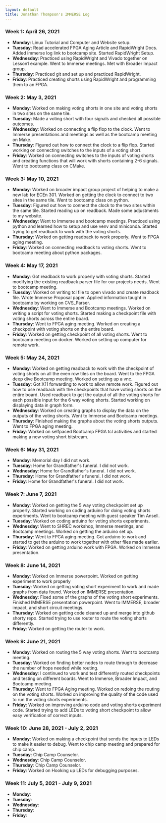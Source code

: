 ```yaml
---
layout: default
title: Jonathan Thompson's IMMERSE Log
---
```


### Week 1: April 26, 2021

* **Monday**: Linux Tutorial and Computer and Website setup.
* **Tuesday**: Read accelerated FPGA Aging Article and RapidWright Docs. Added immerse log link to bootcamp site. Started RapidWright Setup.
* **Wednesday**: Practiced using RapidWright and Vivado together on Lesson1 example. Went to Immerse meetings. Met with Broader Impact group.
* **Thursday**: Practiced git and set up and practiced RapidWright.
* **Friday**: Practiced creating shorts using RapidWright and programming them to an FPGA. 

### Week 2: May 3, 2021

* **Monday**: Worked on making voting shorts in one site and voting shorts in two sites on the same tile.
* **Tuesday**: Made a voting short with four signals and checked all possible outcomes.
* **Wednesday**: Worked on connecting a flip flop to the clock. Went to Immerse presentations and meetings as well as the bootcamp meeting on Make.
* **Thursday**: Figured out how to connect the clock to a flip flop. Started working on connecting switches to the inputs of a voting short.
* **Friday**: Worked on connecting switches to the inputs of voting shorts and creating functions that will work with shorts containing 2-6 signals. Went to bootcamp class on CMake.

### Week 3: May 10, 2021

* **Monday**: Worked on broader impact group project of helping to make a new lab for ECEn 301. Worked on getting the clock to connect to two sites in the same tile. Went to bootcamp class on python.
* **Tuesday**: Figured out how to connect the clock to the two sites within the same tile. Started reading up on readback. Made some adjustments to my website.
* **Wednesday**: Went to Immerse and bootcamp meetings. Practiced using python and learned how to setup and use venv and miniconda. Started trying to get readback to work with the voting shorts.
* **Thursday**: Worked on getting readback to work properly. Went to FPGA aging meeting.
* **Friday**: Worked on connecting readback to voting shorts. Went to bootcamp meeting about python packages.

### Week 4: May 17, 2021

* **Monday**: Got readback to work properly with voting shorts. Started modifying the existing readback parser file for our projects needs. Went to bootcamp meeting.
* **Tuesday**: Worked on writing tcl file to open vivado and create readback file. Wrote Immerse Proposal paper. Applied information taught in bootcamp by working on CVS_Parser. 
* **Wednesday**: Went to Immerse and Bootcamp meetings. Worked on writing a script for voting shorts. Started making a checkpoint file with voting shorts across the entire board.
* **Thursday**: Went to FPGA aging meeting. Worked on creating a checkpoint with voting shorts on the entire board.
* **Friday**: Worked on getting checkpoint of all voting shorts. Went to bootcamp meeting on docker. Worked on setting up computer for remote work.

### Week 5: May 24, 2021

* **Monday**: Worked on getting readback to work with the checkpoint of voting shorts on all the even row tiles on the board. Went to the FPGA deep dive Bootcamp meeting. Worked on setting up a vnc.
* **Tuesday**: Got X11 forwarding to work to allow remote work. Figured out how to use readback with the checkpoints that have voting shorts on the entire board. Used readback to get the output of all the voting shorts for each possible input for the 6 way voting shorts. Started working on displaying data in graph form.
* **Wednesday**: Worked on creating graphs to display the data on the outputs of the voting shorts. Went to Immerse and Bootcamp meetings. 
* **Thursday**: Finished making the graphs about the voting shorts outputs. Went to FPGA aging meeting. 
* **Friday**: Worked on selfpaced Bootcamp FPGA tcl activities and started making a new voting short bitstream.

### Week 6: May 31, 2021

* **Monday**: Memorial day I did not work.
* **Tuesday**: Home for Grandfather's funeral. I did not work.
* **Wednesday**: Home for Grandfather's funeral. I did not work.
* **Thursday**: Home for Grandfather's funeral. I did not work.
* **Friday**: Home for Grandfather's funeral. I did not work.

### Week 7: June 7, 2021

* **Monday**: Worked on getting the 5 way voting checkpoint set up properly. Started working on coding arduino for doing voting shorts experiments. Went to bootcamp meeting with guest speaker Tim Ansell.
* **Tuesday**: Worked on coding arduino for voting shorts experiments.
* **Wednesday**: Went to SHREC workshop, Immerse meetings, and Bootcamp meetings. Worked on getting the arduino set up.
* **Thursday**: Went to FPGA aging meeting. Got arduino to work and started to get the arduino to work together with other files made earlier.
* **Friday**: Worked on getting arduino work with FPGA. Worked on Immerse presentation.

### Week 8: June 14, 2021

* **Monday**: Worked on Immerse powerpoint. Worked on getting experiment to work properly
* **Tuesday**: Worked on getting voting short experiment to work and made graphs from data found. Worked on IMMERSE presentation.
* **Wednesday**: Fixed some of the graphs of the voting short experiments. Finished IMMERSE presentation powerpoint. Went to IMMERSE, broader impact, and short circuit meetings.
* **Thursday**: Worked on getting code cleaned up and merge into github shorty repo. Started trying to use router to route the voting shorts differently.
* **Friday**: Worked on getting the router to work.

### Week 9: June 21, 2021

* **Monday**: Worked on routing the 5 way voting shorts. Went to bootcamp meeting.
* **Tuesday**: Worked on finding better nodes to route through to decrease the number of hops needed while routing.
* **Wednesday**: I continued to work and test differently routed checkpoints and testing on different boards. Went to Immerse, Broader Impact, and Bootcamp meeting.
* **Thursday**: Went to FPGA Aging meeting. Worked on redoing the routing on the voting shorts. Worked on improving the quality of the code used to run the voting shorts experiments.   
* **Friday**: Worked on improving arduino code and voting shorts experiment code. Started trying to add LEDs to voting short checkpoint to allow easy verification of correct inputs.

### Week 10: June 28, 2021 - July 2, 2021

* **Monday**: Worked on making a checkpoint that sends the inputs to LEDs to make it easier to debug. Went to chip camp meeting and prepared for chip camp.
* **Tuesday**: Chip Camp Counselor.
* **Wednesday**: Chip Camp Counselor.
* **Thursday**: Chip Camp Counselor.
* **Friday**: Worked on Hooking up LEDs for debugging purposes.

### Week 11: July 5, 2021 - July 9, 2021

* **Monday**: 
* **Tuesday**: 
* **Wednesday**: 
* **Thursday**: 
* **Friday**: